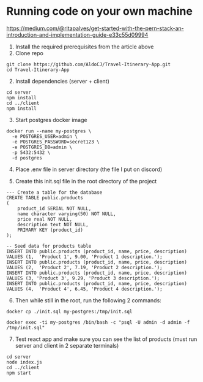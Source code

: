 # Running code on your own machine 

https://medium.com/@ritapalves/get-started-with-the-pern-stack-an-introduction-and-implementation-guide-e33c55d09994

1. Install the required prerequisites from the article above 
2. Clone repo 
```
git clone https://github.com/AldoCJ/Travel-Itinerary-App.git
cd Travel-Itinerary-App
```

2. Install dependencies (server + client)
 ```
cd server
npm install
cd ../client
npm install
```

3. Start postgres docker image 
```
docker run --name my-postgres \
  -e POSTGRES_USER=admin \
  -e POSTGRES_PASSWORD=secret123 \
  -e POSTGRES_DB=admin \
  -p 5432:5432 \
  -d postgres
```

4. Place .env file in server directory (the file I put on discord) 

5. Create this init.sql file in the root directory of the project
```
--- Create a table for the database
CREATE TABLE public.products
(
    product_id SERIAL NOT NULL,
    name character varying(50) NOT NULL,
    price real NOT NULL,
    description text NOT NULL,
    PRIMARY KEY (product_id)
);

-- Seed data for products table
INSERT INTO public.products (product_id, name, price, description) VALUES (1,  'Product 1', 9.00, 'Product 1 description.');
INSERT INTO public.products (product_id, name, price, description) VALUES (2,  'Product 2', 7.19, 'Product 2 description.');
INSERT INTO public.products (product_id, name, price, description) VALUES (3, 'Product 3', 9.29, 'Product 3 description.');
INSERT INTO public.products (product_id, name, price, description) VALUES (4,  'Product 4', 6.45, 'Product 4 description.');
```

6. Then while still in the root, run the following 2 commands: 
```
docker cp ./init.sql my-postgres:/tmp/init.sql

docker exec -ti my-postgres /bin/bash -c "psql -U admin -d admin -f /tmp/init.sql" 
```

7. Test react app and make sure you can see the list of products (must run server and client in 2 separate terminals)
```
cd server
node index.js
cd ../client
npm start
```
